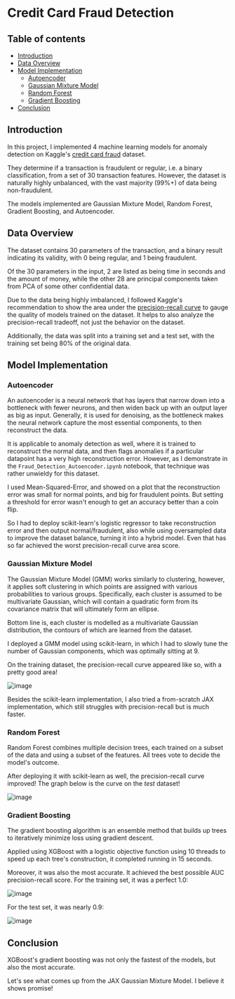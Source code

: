 ﻿# Credit Card Fraud Detection

## Table of contents
- [Introduction](#introduction)
- [Data Overview](#data-overview)
- [Model Implementation](#model-implementation)
  - [Autoencoder](#autoencoder)
  - [Gaussian Mixture Model](#gaussian-mixture-model)
  - [Random Forest](#random-forest)
  - [Gradient Boosting](#gradient-boosting)
- [Conclusion](#conclusion)

## Introduction

In this project, I implemented 4 machine learning models for anomaly detection on Kaggle's [credit card fraud](https://www.kaggle.com/datasets/mlg-ulb/creditcardfraud/data) dataset.

They determine if a transaction is fraudulent or regular, i.e. a binary classification, from a set of 30 transaction features. However, the dataset is naturally highly unbalanced, with the vast majority (99%+) of data being non-fraudulent.

The models implemented are Gaussian Mixture Model, Random Forest, Gradient Boosting, and Autoencoder.

## Data Overview

The dataset contains 30 parameters of the transaction, and a binary result indicating its validity, with 0 being regular, and 1 being fraudulent.

Of the 30 parameters in the input, 2 are listed as being time in seconds and the amount of money, while the other 28 are principal components taken from PCA of some other confidential data.

Due to the data being highly imbalanced, I followed Kaggle's recommendation to show the area under the [precision-recall curve](https://medium.com/@douglaspsteen/precision-recall-curves-d32e5b290248) to gauge the quality of models trained on the dataset. It helps to also analyze the precision-recall tradeoff, not just the behavior on the dataset.

Additionally, the data was split into a training set and a test set, with the training set being 80% of the original data.

## Model Implementation

### Autoencoder

An autoencoder is a neural network that has layers that narrow down into a bottleneck with fewer neurons, and then widen back up with an output layer as big as input. Generally, it is used for denoising, as the bottleneck makes the neural network capture the most essential components, to then reconstruct the data.

It is applicable to anomaly detection as well, where it is trained to reconstruct the normal data, and then flags anomalies if a particular datapoint has a very high reconstruction error. However, as I demonstrate in the `Fraud_Detection_Autoencoder.ipynb` notebook, that technique was rather unwieldy for this dataset.

I used Mean-Squared-Error, and showed on a plot that the reconstruction error was small for normal points, and big for fraudulent points. But setting a threshold for error wasn't enough to get an accuracy better than a coin flip.

So I had to deploy scikit-learn's logistic regressor to take reconstruction error and then output normal/fraudulent, also while using oversampled data to improve the dataset balance, turning it into a hybrid model. Even that has so far achieved the worst precision-recall curve area score. 

### Gaussian Mixture Model

The Gaussian Mixture Model (GMM) works similarly to clustering, however, it applies soft clustering in which points are assigned with various probabilities to various groups. Specifically, each cluster is assumed to be multivariate Gaussian, which will contain a quadratic form from its covariance matrix that will ultimately form an ellipse. 

Bottom line is, each cluster is modelled as a multivariate Gaussian distribution, the contours of which are learned from the dataset.

I deployed a GMM model using scikit-learn, in which I had to slowly tune the number of Gaussian components, which was optimally sitting at 9.

On the training dataset, the precision-recall curve appeared like so, with a pretty good area!

![image](https://github.com/user-attachments/assets/7ebcacbb-b036-42c1-8863-1c2d6076d737)

Besides the scikit-learn implementation, I also tried a from-scratch JAX implementation, which still struggles with precision-recall but is much faster.

### Random Forest

Random Forest combines multiple decision trees, each trained on a subset of the data and using a subset of the features. All trees vote to decide the model's outcome. 

After deploying it with scikit-learn as well, the precision-recall curve improved! The graph below is the curve on the _test_ dataset!

![image](https://github.com/user-attachments/assets/e70011cf-b745-4e97-b6e4-118317336f32)

### Gradient Boosting

The gradient boosting algorithm is an ensemble method that builds up trees to iteratively minimize loss using gradient descent. 

Applied using XGBoost with a logistic objective function using 10 threads to speed up each tree's construction, it completed running in 15 seconds.

Moreover, it was also the most accurate. It achieved the best possible AUC precision-recall score. For the training set, it was a perfect 1.0:

![image](https://github.com/user-attachments/assets/21a6ce48-04c3-4dc6-9203-97c55f8a8c65)

For the test set, it was nearly 0.9:

![image](https://github.com/user-attachments/assets/f65b98c5-fcb7-4409-b2cd-73dba00ad1da)

## Conclusion

XGBoost's gradient boosting was not only the fastest of the models, but also the most accurate.

Let's see what comes up from the JAX Gaussian Mixture Model. I believe it shows promise!
